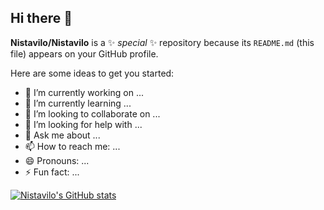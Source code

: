 ## Hi there 👋

**Nistavilo/Nistavilo** is a ✨ _special_ ✨ repository because its `README.md` (this file) appears on your GitHub profile.

Here are some ideas to get you started:

- 🔭 I’m currently working on ...
- 🌱 I’m currently learning ...
- 👯 I’m looking to collaborate on ...
- 🤔 I’m looking for help with ...
- 💬 Ask me about ...
- 📫 How to reach me: ...
- 😄 Pronouns: ...
- ⚡ Fun fact: ...

[![Nistavilo's GitHub stats](https://github-readme-stats.vercel.app/api?username=Nistavilo)](https://github.com/Nistavilo/github-readme-stats)
